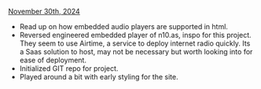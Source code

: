 <u>November 30th, 2024</u>
- Read up on how embedded audio players are supported in html.
- Reversed engineered embedded player of n10.as, inspo for this project. They seem to use Airtime, a service to deploy internet radio quickly. Its a Saas solution to host, may not be necessary but worth looking into for ease of deployment.
- Initialized GIT repo for project.
- Played around a bit with early styling for the site.